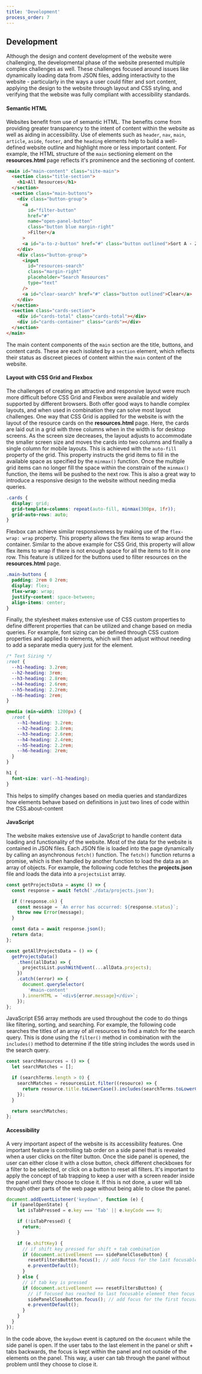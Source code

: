 ```yaml
---
title: 'Development'
process_order: 7
---
```


## Development

Although the design and content development of the website were challenging, the developmental phase of the website presented multiple complex challenges as well. These challenges focused around issues like dynamically loading data from JSON files, adding interactivity to the website - particularly in the ways a user could filter and sort content, applying the design to the website through layout and CSS styling, and verifying that the website was fully compliant with accessibility standards.

#### Semantic HTML

Websites benefit from use of semantic HTML. The benefits come from providing greater transparency to the intent of content within the website as well as aiding in accessibility. Use of elements such as `header`, `nav`, `main`, `article`, `aside`, `footer`, and the `heading` elements help to build a well-defined website outline and highlight more or less important content. For example, the HTML structure of the `main` sectioning element on the **resources.html** page reflects it's prominence and the sectioning of content.

```html
<main id="main-content" class="site-main">
  <section class="title-section">
    <h1>All Resources</h1>
  </section>
  <section class="main-buttons">
    <div class="button-group">
      <a
        id="filter-button"
        href="#"
        name="open-panel-button"
        class="button blue margin-right"
        >Filter</a
      >
      <a id="a-to-z-button" href="#" class="button outlined">Sort A - Z</a>
    </div>
    <div class="button-group">
      <input
        id="resources-search"
        class="margin-right"
        placeholder="Search Resources"
        type="text"
      />
      <a id="clear-search" href="#" class="button outlined">Clear</a>
    </div>
  </section>
  <section class="cards-section">
    <div id="cards-total" class="cards-total"></div>
    <div id="cards-container" class="cards"></div>
  </section>
</main>
```

The main content components of the `main` section are the title, buttons, and content cards. These are each isolated by a `section` element, which reflects their status as discreet pieces of content within the `main` content of the website.

#### Layout with CSS Grid and Flexbox

The challenges of creating an attractive and responsive layout were much more difficult before CSS Grid and Flexbox were available and widely supported by different browsers. Both offer good ways to handle complex layouts, and when used in combination they can solve most layout challenges. One way that CSS Grid is applied for the website is with the layout of the resource cards on the **resources.html** page. Here, the cards are laid out in a grid with three columns when in the width is for desktop screens. As the screen size decreases, the layout adjusts to accommodate the smaller screen size and moves the cards into two columns and finally a single column for mobile layouts. This is achieved with the `auto-fill` property of the grid. This property instructs the grid items to fill in the available space as specified by the `minmax()` function. Once the multiple grid items can no longer fill the space within the constrain of the `minmax()` function, the items will be pushed to the next row. This is also a great way to introduce a responsive design to the website without needing media queries.

```css
.cards {
  display: grid;
  grid-template-columns: repeat(auto-fill, minmax(300px, 1fr));
  grid-auto-rows: auto;
}
```

Flexbox can achieve similar responsiveness by making use of the `flex-wrap: wrap` property. This property allows the flex items to wrap around the container. Similar to the above example for CSS Grid, this property will allow flex items to wrap if there is not enough space for all the items to fit in one row. This feature is utilized for the buttons used to filter resources on the **resources.html** page.

```css
.main-buttons {
  padding: 2rem 0 2rem;
  display: flex;
  flex-wrap: wrap;
  justify-content: space-between;
  align-items: center;
}
```

Finally, the stylesheet makes extensive use of CSS custom properties to define different properties that can be utilized and change based on media queries. For example, font sizing can be defined through CSS custom properties and applied to elements, which will then adjust without needing to add a separate media query just for the element.

```css
/* Text Sizing */
:root {
  --h1-heading: 3.2rem;
  --h2-heading: 3rem;
  --h3-heading: 2.8rem;
  --h4-heading: 2.6rem;
  --h5-heading: 2.2rem;
  --h6-heading: 2rem;
}

@media (min-width: 1200px) {
  :root {
    --h1-heading: 3.2rem;
    --h2-heading: 2.8rem;
    --h3-heading: 2.6rem;
    --h4-heading: 2.4rem;
    --h5-heading: 2.2rem;
    --h6-heading: 2rem;
  }
}

h1 {
  font-size: var(--h1-heading);
}
```

This helps to simplify changes based on media queries and standardizes how elements behave based on definitions in just two lines of code within the CSS.about-content

#### JavaScript

The website makes extensive use of JavaScript to handle content data loading and functionality of the website. Most of the data for the website is contained in JSON files. Each JSON file is loaded into the page dynamically by calling an asynchronous `fetch()` function. The `fetch()` function returns a promise, which is then handled by another function to load the data as an array of objects. For example, the following code fetches the **projects.json** file and loads the data into a `projectsList` array.

```javascript
const getProjectsData = async () => {
  const response = await fetch('./data/projects.json');

  if (!response.ok) {
    const message = `An error has occurred: ${response.status}`;
    throw new Error(message);
  }

  const data = await response.json();
  return data;
};

const getAllProjectsData = () => {
  getProjectsData()
    .then((allData) => {
      projectsList.pushWithEvent(...allData.projects);
    })
    .catch((error) => {
      document.querySelector(
        '#main-content'
      ).innerHTML = `<div${error.message}</div>`;
    });
};
```

JavaScript ES6 array methods are used throughout the code to do things like filtering, sorting, and searching. For example, the following code searches the titles of an array of all resources to find a match for the search query. This is done using the `filter()` method in combination with the `includes()` method to determine if the title string includes the words used in the search query.

```javascript
const searchResources = () => {
  let searchMatches = [];

  if (searchTerms.length > 0) {
    searchMatches = resourcesList.filter((resource) => {
      return resource.title.toLowerCase().includes(searchTerms.toLowerCase());
    });
  }

  return searchMatches;
};
```

#### Accessibility

A very important aspect of the website is its accessibility features. One important feature is controlling tab order on a side panel that is revealed when a user clicks on the filter button. Once the side panel is opened, the user can either close it with a close button, check different checkboxes for a filter to be selected, or click on a button to reset all filters. It's important to apply the concept of tab trapping to keep a user with a screen reader inside the panel until they choose to close it. If this is not done, a user will tab through other parts of the web page without being able to close the panel.

```javascript
document.addEventListener('keydown', function (e) {
  if (panelOpenState) {
    let isTabPressed = e.key === 'Tab' || e.keyCode === 9;

    if (!isTabPressed) {
      return;
    }

    if (e.shiftKey) {
      // if shift key pressed for shift + tab combination
      if (document.activeElement === sidePanelCloseButton) {
        resetFiltersButton.focus(); // add focus for the last focusable element
        e.preventDefault();
      }
    } else {
      // if tab key is pressed
      if (document.activeElement === resetFiltersButton) {
        // if focused has reached to last focusable element then focus first focusable element after pressing tab
        sidePanelCloseButton.focus(); // add focus for the first focusable element
        e.preventDefault();
      }
    }
  }
});
```

In the code above, the `keydown` event is captured on the `document` while the side panel is open. If the user tabs to the last element in the panel or shift + tabs backwards, the focus is kept within the panel and not outside of the elements on the panel. This way, a user can tab through the panel without problem until they choose to close it.
